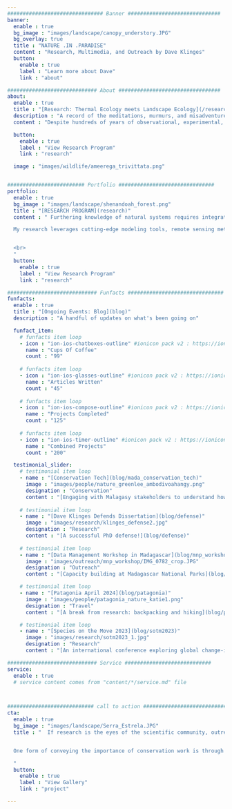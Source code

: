 ```yaml
---
############################### Banner ##############################
banner:
  enable : true
  bg_image : "images/landscape/canopy_understory.JPG"
  bg_overlay: true
  title : "NATURE .IN .PARADISE"
  content : "Research, Multimedia, and Outreach by Dave Klinges"
  button:
    enable : true
    label : "Learn more about Dave"
    link : "about"

############################# About #################################
about:
  enable : true
  title : "[Research: Thermal Ecology meets Landscape Ecology](/research)"
  description : "A record of the meditations, murmurs, and misadventures of Nature Dave in his pursuit of ecological knowledge."
  content : "Despite hundreds of years of observational, experimental, and (more recently) computational work, we still have much to learn about our environment on Earth. To uncover and disseminate this endless knowledge is critical given the state of anthropogenic global change, as the immense biodiversity and undomesticated landscapes that are the source of natural beauty are imperiled. This website serves to record the endeavors of Dave Klinges on fulfilling these missions."

  button:
    enable : true
    label : "View Research Program"
    link : "research"

  image : "images/wildlife/ameerega_trivittata.png"


######################### Portfolio ###############################
portfolio:
  enable : true
  bg_image : "images/landscape/shenandoah_forest.png"
  title : "[RESEARCH PROGRAM](research)"
  content : " Furthering knowledge of natural systems requires integrative research that combines field observations, experiments, models, and simulation.

  My research leverages cutting-edge modeling tools, remote sensing methods, and big data to develop and test ecological and geographical hypotheses.


  <br>
  "
  button:
    enable : true
    label : "View Research Program"
    link : "research"

############################# Funfacts ###############################
funfacts:
  enable : true
  title : "[Ongoing Events: Blog](blog)"
  description : "A handful of updates on what's been going on"

  funfact_item:
    # funfacts item loop
    - icon : "ion-ios-chatboxes-outline" #ionicon pack v2 : https://ionicons.com/v2/
      name : "Cups Of Coffee"
      count : "99"
      
    # funfacts item loop
    - icon : "ion-ios-glasses-outline" #ionicon pack v2 : https://ionicons.com/v2/
      name : "Articles Written"
      count : "45"
      
    # funfacts item loop
    - icon : "ion-ios-compose-outline" #ionicon pack v2 : https://ionicons.com/v2/
      name : "Projects Completed"
      count : "125"
      
    # funfacts item loop
    - icon : "ion-ios-timer-outline" #ionicon pack v2 : https://ionicons.com/v2/
      name : "Combined Projects"
      count : "200"

  testimonial_slider:
    # testimonial item loop
    - name : "[Conservation Tech](blog/mada_conservation_tech)"
      image : "images/people/nature_greenlee_ambodivoahangy.png"
      designation : "Conservation"
      content : "[Engaging with Malagasy stakeholders to understand how to implement conservation tech](blog/mada_conservation_tech)"
                
    # testimonial item loop
    - name : "[Dave Klinges Defends Dissertation](blog/defense)"
      image : "images/research/klinges_defense2.jpg"
      designation : "Research"
      content : "[A successful PhD defense!](blog/defense)"
                
    # testimonial item loop
    - name : "[Data Management Workshop in Madagascar](blog/mnp_workshop)"
      image : "images/outreach/mnp_workshop/IMG_0782_crop.JPG"
      designation : "Outreach"
      content : "[Capacity building at Madagascar National Parks](blog/mnp_workshop)"

    # testimonial item loop
    - name : "[Patagonia April 2024](blog/patagonia)"
      image : "images/people/patagonia_nature_katie1.png"
      designation : "Travel"
      content : "[A break from research: backpacking and hiking](blog/patagonia)"

    # testimonial item loop
    - name : "[Species on the Move 2023](blog/sotm2023)"
      image : "images/research/sotm2023_1.jpg"
      designation : "Research"
      content : "[An international conference exploring global change-induced range shifts](blog/sotm2023)"

############################# Service ############################
service:
  enable : true
  # service content comes from "content/*/service.md" file



############################ call to action ###########################
cta:
  enable : true
  bg_image : "images/landscape/Serra_Estrela.JPG"
  title : "  If research is the eyes of the scientific community, outreach is its voice: positive change requires proper communication and motivation.


  One form of conveying the importance of conservation work is through film and photo. See the gallery for some of Nature Dave's work developing multimedia products to share some of the amazing wildlife and scenes he's experienced.

  "
  button:
    enable : true
    label : "View Gallery"
    link : "project"

---
```

